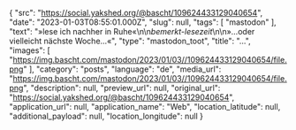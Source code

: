 {
  "src": "https://social.yakshed.org/@bascht/109624433129040654",
  "date": "2023-01-03T08:55:01.000Z",
  "slug": null,
  "tags": [
    "mastodon"
  ],
  "text": "»lese ich nachher in Ruhe«\n\n*bemerkt-lesezeit*\n\n»…oder vielleicht nächste Woche…«",
  "type": "mastodon_toot",
  "title": "…",
  "images": [
    "https://img.bascht.com/mastodon/2023/01/03//109624433129040654/file.png"
  ],
  "category": "posts",
  "language": "de",
  "media_url": "https://img.bascht.com/mastodon/2023/01/03//109624433129040654/file.png",
  "description": null,
  "preview_url": null,
  "original_url": "https://social.yakshed.org/@bascht/109624433129040654",
  "application_url": null,
  "application_name": "Web",
  "location_latitude": null,
  "additional_payload": null,
  "location_longitude": null
}